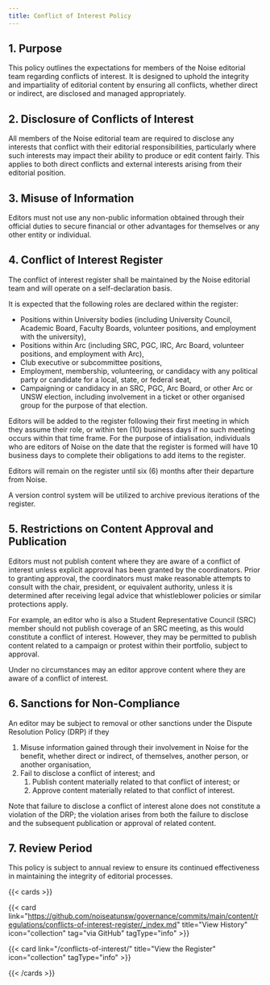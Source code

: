 ```yaml
---
title: Conflict of Interest Policy
---
```


## 1. Purpose

This policy outlines the expectations for members of the Noise editorial team regarding conflicts of interest. It is designed to uphold the integrity and impartiality of editorial content by ensuring all conflicts, whether direct or indirect, are disclosed and managed appropriately.

## 2. Disclosure of Conflicts of Interest

All members of the Noise editorial team are required to disclose any interests that conflict with their editorial responsibilities, particularly where such interests may impact their ability to produce or edit content fairly. This applies to both direct conflicts and external interests arising from their editorial position.

## 3. Misuse of Information

Editors must not use any non-public information obtained through their official duties to secure financial or other advantages for themselves or any other entity or individual.

## 4. Conflict of Interest Register

The conflict of interest register shall be maintained by the Noise editorial team and will operate on a self-declaration basis.

It is expected that the following roles are declared within the register:

- Positions within University bodies (including University Council, Academic Board, Faculty Boards, volunteer positions, and employment with the university),   
- Positions within Arc (including SRC, PGC, IRC, Arc Board, volunteer positions, and employment with Arc),  
- Club executive or subcommittee positions,  
- Employment, membership, volunteering, or candidacy with any political party or candidate for a local, state, or federal seat,  
- Campaigning or candidacy in an SRC, PGC, Arc Board, or other Arc or UNSW election, including involvement in a ticket or other organised group for the purpose of that election.

Editors will be added to the register following their first meeting in which they assume their role, or within ten (10) business days if no such meeting occurs within that time frame. For the purpose of intialisation, individuals who are editors of Noise on the date that the register is formed will have 10 business days to complete their obligations to add items to the register.

Editors will remain on the register until six (6) months after their departure from Noise.

A version control system will be utilized to archive previous iterations of the register.

## 5. Restrictions on Content Approval and Publication

Editors must not publish content where they are aware of a conflict of interest unless explicit approval has been granted by the coordinators. Prior to granting approval, the coordinators must make reasonable attempts to consult with the chair, president, or equivalent authority, unless it is determined after receiving legal advice that whistleblower policies or similar protections apply.

For example, an editor who is also a Student Representative Council (SRC) member should not publish coverage of an SRC meeting, as this would constitute a conflict of interest. However, they may be permitted to publish content related to a campaign or protest within their portfolio, subject to approval.

Under no circumstances may an editor approve content where they are aware of a conflict of interest.

## 6. Sanctions for Non-Compliance

An editor may be subject to removal or other sanctions under the Dispute Resolution Policy (DRP) if they

1. Misuse information gained through their involvement in Noise for the benefit, whether direct or indirect, of themselves, another person, or another organisation,  
2. Fail to disclose a conflict of interest; and  
   1. Publish content materially related to that conflict of interest; or  
   2. Approve content materially related to that conflict of interest.  

Note that failure to disclose a conflict of interest alone does not constitute a violation of the DRP; the violation arises from both the failure to disclose and the subsequent publication or approval of related content.

## 7. Review Period

This policy is subject to annual review to ensure its continued effectiveness in maintaining the integrity of editorial processes.

{{< cards >}}

{{< card link="https://github.com/noiseatunsw/governance/commits/main/content/regulations/conflicts-of-interest-register/_index.md" title="View History" icon="collection" tag="via GitHub" tagType="info" >}}

{{< card link="/conflicts-of-interest/" title="View the Register" icon="collection" tagType="info" >}}

{{< /cards >}}